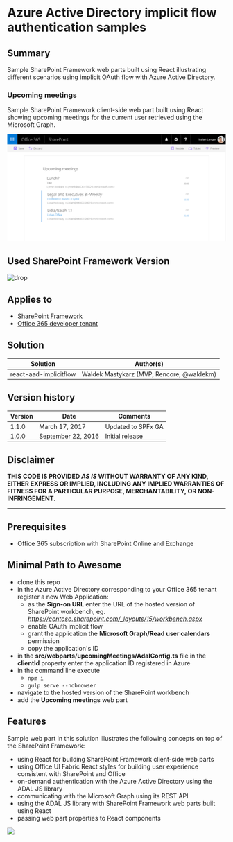 # Azure Active Directory implicit flow authentication samples

## Summary

Sample SharePoint Framework web parts built using React illustrating different scenarios using implicit OAuth flow with Azure Active Directory.

### Upcoming meetings

Sample SharePoint Framework client-side web part built using React showing upcoming meetings for the current user retrieved using the Microsoft Graph.

![The upcoming meetings web part displayed in SharePoint workbench](./assets/upcoming-meetings-preview.png)

## Used SharePoint Framework Version 
![drop](https://img.shields.io/badge/drop-GA-green.svg)

## Applies to

* [SharePoint Framework](http://dev.office.com/sharepoint/docs/spfx/sharepoint-framework-overview)
* [Office 365 developer tenant](http://dev.office.com/sharepoint/docs/spfx/set-up-your-developer-tenant)

## Solution

Solution|Author(s)
--------|---------
react-aad-implicitflow|Waldek Mastykarz (MVP, Rencore, @waldekm)

## Version history

Version|Date|Comments
-------|----|--------
1.1.0|March 17, 2017|Updated to SPFx GA
1.0.0|September 22, 2016|Initial release

## Disclaimer
**THIS CODE IS PROVIDED *AS IS* WITHOUT WARRANTY OF ANY KIND, EITHER EXPRESS OR IMPLIED, INCLUDING ANY IMPLIED WARRANTIES OF FITNESS FOR A PARTICULAR PURPOSE, MERCHANTABILITY, OR NON-INFRINGEMENT.**

---

## Prerequisites

- Office 365 subscription with SharePoint Online and Exchange

## Minimal Path to Awesome

- clone this repo
- in the Azure Active Directory corresponding to your Office 365 tenant register a new Web Application:
  - as the **Sign-on URL** enter the URL of the hosted version of SharePoint workbench, eg. *https://contoso.sharepoint.com/_layouts/15/workbench.aspx*
  - enable OAuth implicit flow
  - grant the application the **Microsoft Graph/Read user calendars** permission
  - copy the application's ID
- in the **src/webparts/upcomingMeetings/AdalConfig.ts** file in the **clientId** property enter the application ID registered in Azure
- in the command line execute
  - `npm i`
  - `gulp serve --nobrowser`
- navigate to the hosted version of the SharePoint workbench
- add the **Upcoming meetings** web part

## Features

Sample web part in this solution illustrates the following concepts on top of the SharePoint Framework:

- using React for building SharePoint Framework client-side web parts
- using Office UI Fabric React styles for building user experience consistent with SharePoint and Office
- on-demand authentication with the Azure Active Directory using the ADAL JS library
- communicating with the Microsoft Graph using its REST API
- using the ADAL JS library with SharePoint Framework web parts built using React
- passing web part properties to React components

![](https://telemetry.sharepointpnp.com/sp-dev-fx-webparts/samples/react-aad-implicitflow)